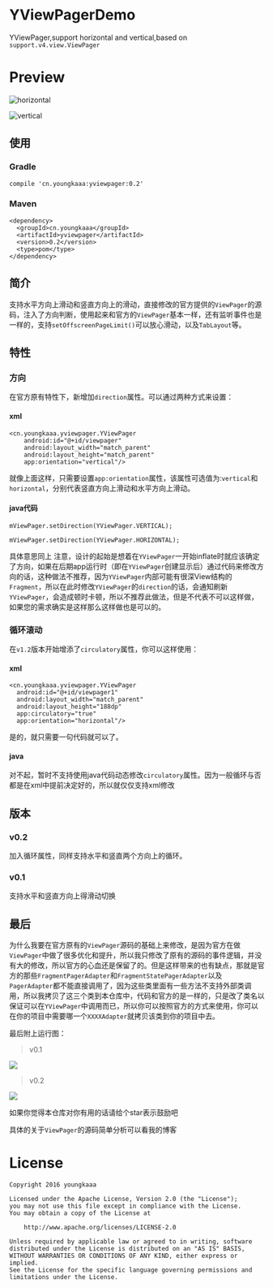 # YViewPagerDemo
YViewPager,support horizontal and vertical,based on `support.v4.view.ViewPager`

# Preview
![horizontal](gif/horizontal.gif)

![vertical](gif/vertical.gif)

## 使用

### Gradle

```
compile 'cn.youngkaaa:yviewpager:0.2'
```

### Maven

```
<dependency>
  <groupId>cn.youngkaaa</groupId>
  <artifactId>yviewpager</artifactId>
  <version>0.2</version>
  <type>pom</type>
</dependency>
```

## 简介
支持水平方向上滑动和竖直方向上的滑动，直接修改的官方提供的`ViewPager`的源码，注入了方向判断，使用起来和官方的`ViewPager`基本一样，还有监听事件也是一样的，支持`setOffscreenPageLimit()`可以放心滑动，以及`TabLayout`等。

## 特性

### 方向

在官方原有特性下，新增加`direction`属性。可以通过两种方式来设置：

#### xml

```
<cn.youngkaaa.yviewpager.YViewPager
    android:id="@+id/viewpager"
    android:layout_width="match_parent"
    android:layout_height="match_parent"
    app:orientation="vertical"/>
```

就像上面这样，只需要设置`app:orientation`属性，该属性可选值为:`vertical`和`horizontal`，分别代表竖直方向上滑动和水平方向上滑动。

#### java代码

```
mViewPager.setDirection(YViewPager.VERTICAL);

mViewPager.setDirection(YViewPager.HORIZONTAL);

```

具体意思同上
注意，设计的起始是想着在`YViewPager`一开始inflate时就应该确定了方向，如果在后期app运行时（即在`YViewPager`创建显示后）通过代码来修改方向的话，这种做法不推荐，因为`YViewPager`内部可能有很深View结构的`Fragment`，所以在此时修改`YViewPager`的`direction`的话，会通知刷新`YViewPager`，会造成顿时卡顿，所以不推荐此做法，但是不代表不可以这样做，如果您的需求确实是这样那么这样做也是可以的。

### 循环滚动

在`v1.2`版本开始增添了`circulatory`属性，你可以这样使用：

#### xml

```
<cn.youngkaaa.yviewpager.YViewPager
  android:id="@+id/viewpager1"
  android:layout_width="match_parent"
  android:layout_height="188dp"
  app:circulatory="true"
  app:orientation="horizontal"/>
```
是的，就只需要一句代码就可以了。

#### java

对不起，暂时不支持使用java代码动态修改`circulatory`属性。因为一般循环与否都是在xml中提前决定好的，所以就仅仅支持xml修改

## 版本


### v0.2

加入循环属性，同样支持水平和竖直两个方向上的循环。

### v0.1

支持水平和竖直方向上得滑动切换

## 最后

为什么我要在官方原有的`ViewPager`源码的基础上来修改，是因为官方在做`ViewPager`中做了很多优化和提升，所以我只修改了原有的源码的事件逻辑，并没有大的修改，所以官方的心血还是保留了的。但是这样带来的也有缺点，那就是官方的那些`FragmentPagerAdapter`和`FragmentStatePagerAdapter`以及`PagerAdapter`都不能直接调用了，因为这些类里面有一些方法不支持外部类调用，所以我拷贝了这三个类到本仓库中，代码和官方的是一样的，只是改了类名以保证可以在`YViewPager`中调用而已，所以你可以按照官方的方式来使用，你可以在你的项目中需要哪一个`XXXXAdapter`就拷贝该类到你的项目中去。

最后附上运行图：


>    v0.1

![](https://github.com/youngkaaa/YViewPagerDemo/blob/master/screens/record.gif)

>    v0.2

![](https://github.com/youngkaaa/YViewPagerDemo/blob/master/screens/record_circle.gif)

如果你觉得本仓库对你有用的话请给个star表示鼓励吧

具体的关于`ViewPager`的源码简单分析可以看我的博客

# License
```
Copyright 2016 youngkaaa

Licensed under the Apache License, Version 2.0 (the "License");
you may not use this file except in compliance with the License.
You may obtain a copy of the License at

    http://www.apache.org/licenses/LICENSE-2.0

Unless required by applicable law or agreed to in writing, software
distributed under the License is distributed on an "AS IS" BASIS,
WITHOUT WARRANTIES OR CONDITIONS OF ANY KIND, either express or implied.
See the License for the specific language governing permissions and
limitations under the License.
```

